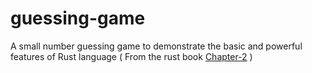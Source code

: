 # guessing-game
A small number guessing game to demonstrate the basic and powerful features of Rust language ( From the rust book [Chapter-2](https://doc.rust-lang.org/book/ch02-00-guessing-game-tutorial.html) )
